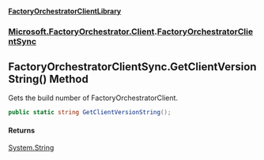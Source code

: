 #### [FactoryOrchestratorClientLibrary](./FactoryOrchestratorClientLibrary.md 'FactoryOrchestratorClientLibrary')
### [Microsoft.FactoryOrchestrator.Client](./Microsoft-FactoryOrchestrator-Client.md 'Microsoft.FactoryOrchestrator.Client').[FactoryOrchestratorClientSync](./Microsoft-FactoryOrchestrator-Client-FactoryOrchestratorClientSync.md 'Microsoft.FactoryOrchestrator.Client.FactoryOrchestratorClientSync')
## FactoryOrchestratorClientSync.GetClientVersionString() Method
Gets the build number of FactoryOrchestratorClient.  
```csharp
public static string GetClientVersionString();
```
#### Returns
[System.String](https://docs.microsoft.com/en-us/dotnet/api/System.String 'System.String')  
  
